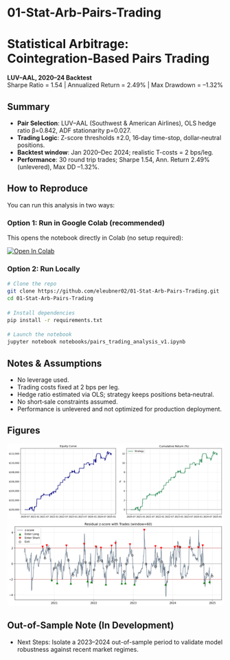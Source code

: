 # 01-Stat-Arb-Pairs-Trading

# Statistical Arbitrage: Cointegration‑Based Pairs Trading
**LUV–AAL, 2020–24 Backtest**  
Sharpe Ratio = 1.54 | Annualized Return = 2.49% | Max Drawdown = –1.32%

## Summary
* **Pair Selection**: LUV–AAL (Southwest & American Airlines), OLS hedge ratio β=0.842, ADF stationarity p=0.027.
* **Trading Logic**: Z-score thresholds ±2.0, 16‑day time-stop, dollar‑neutral positions.
* **Backtest window**: Jan 2020–Dec 2024; realistic T-costs = 2 bps/leg.
* **Performance**: 30 round trip trades; Sharpe 1.54, Ann. Return 2.49% (unlevered), Max DD –1.32%.

## How to Reproduce

You can run this analysis in two ways:

### Option 1: Run in Google Colab (recommended)
This opens the notebook directly in Colab (no setup required):

[![Open In Colab](https://colab.research.google.com/assets/colab-badge.svg)](https://colab.research.google.com/github/eleubner02/01-Stat-Arb-Pairs-Trading/blob/main/notebooks/pairs_trading_analysis_v1.ipynb)

### Option 2: Run Locally
```bash
# Clone the repo
git clone https://github.com/eleubner02/01-Stat-Arb-Pairs-Trading.git
cd 01-Stat-Arb-Pairs-Trading

# Install dependencies
pip install -r requirements.txt

# Launch the notebook
jupyter notebook notebooks/pairs_trading_analysis_v1.ipynb
```
## Notes & Assumptions

* No leverage used.
* Trading costs fixed at 2 bps per leg.
* Hedge ratio estimated via OLS; strategy keeps positions beta‑neutral.
* No short‑sale constraints assumed.
* Performance is unlevered and not optimized for production deployment.

## Figures

![Equity Curve](figures/equity_curve.png)
![Z‑Score w/ Trades](figures/zscore_trades.png)

## Out-of-Sample Note (In Development)

* Next Steps: Isolate a 2023–2024 out-of-sample period to validate model robustness against recent market regimes.


